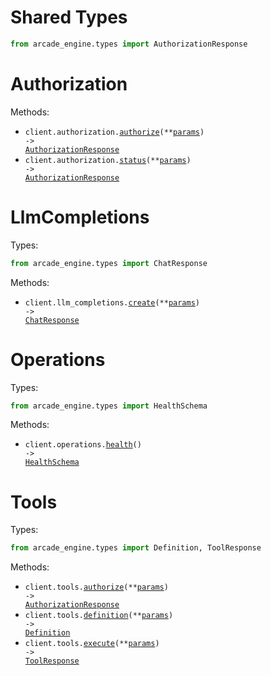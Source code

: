 # Shared Types

```python
from arcade_engine.types import AuthorizationResponse
```

# Authorization

Methods:

- <code title="post /v1/auth/authorize">client.authorization.<a href="./src/arcade_engine/resources/authorization.py">authorize</a>(\*\*<a href="src/arcade_engine/types/authorization_authorize_params.py">params</a>) -> <a href="./src/arcade_engine/types/shared/authorization_response.py">AuthorizationResponse</a></code>
- <code title="get /v1/auth/status">client.authorization.<a href="./src/arcade_engine/resources/authorization.py">status</a>(\*\*<a href="src/arcade_engine/types/authorization_status_params.py">params</a>) -> <a href="./src/arcade_engine/types/shared/authorization_response.py">AuthorizationResponse</a></code>

# LlmCompletions

Types:

```python
from arcade_engine.types import ChatResponse
```

Methods:

- <code title="post /v1/chat/completions">client.llm_completions.<a href="./src/arcade_engine/resources/llm_completions.py">create</a>(\*\*<a href="src/arcade_engine/types/llm_completion_create_params.py">params</a>) -> <a href="./src/arcade_engine/types/chat_response.py">ChatResponse</a></code>

# Operations

Types:

```python
from arcade_engine.types import HealthSchema
```

Methods:

- <code title="get /v1/health">client.operations.<a href="./src/arcade_engine/resources/operations.py">health</a>() -> <a href="./src/arcade_engine/types/health_schema.py">HealthSchema</a></code>

# Tools

Types:

```python
from arcade_engine.types import Definition, ToolResponse
```

Methods:

- <code title="post /v1/tools/authorize">client.tools.<a href="./src/arcade_engine/resources/tools.py">authorize</a>(\*\*<a href="src/arcade_engine/types/tool_authorize_params.py">params</a>) -> <a href="./src/arcade_engine/types/shared/authorization_response.py">AuthorizationResponse</a></code>
- <code title="get /v1/tools/definition">client.tools.<a href="./src/arcade_engine/resources/tools.py">definition</a>(\*\*<a href="src/arcade_engine/types/tool_definition_params.py">params</a>) -> <a href="./src/arcade_engine/types/definition.py">Definition</a></code>
- <code title="post /v1/tools/execute">client.tools.<a href="./src/arcade_engine/resources/tools.py">execute</a>(\*\*<a href="src/arcade_engine/types/tool_execute_params.py">params</a>) -> <a href="./src/arcade_engine/types/tool_response.py">ToolResponse</a></code>
